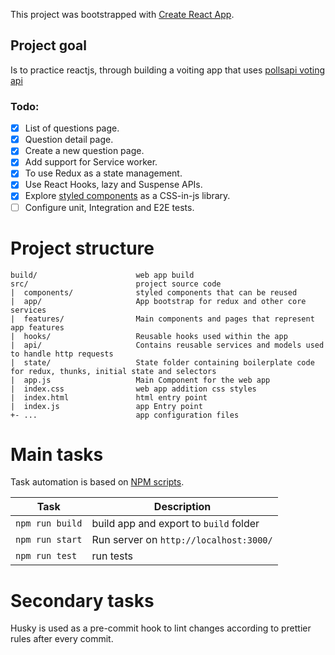 This project was bootstrapped with [Create React App](https://github.com/facebook/create-react-app).

## Project goal

Is to practice reactjs, through building a voiting app that uses [pollsapi voting api](http://docs.pollsapi.apiary.io/)

### Todo:

- [x] List of questions page.
- [x] Question detail page.
- [x] Create a new question page.
- [x] Add support for Service worker.
- [x] To use Redux as a state management.
- [x] Use React Hooks, lazy and Suspense APIs.
- [x] Explore [styled components](https://styled-components.com/) as a CSS-in-js library.
- [ ] Configure unit, Integration and E2E tests.

# Project structure

```
build/                      web app build
src/                        project source code
|  components/              styled components that can be reused
|  app/                     App bootstrap for redux and other core services
|  features/                Main components and pages that represent app features
|  hooks/                   Reusable hooks used within the app
|  api/                     Contains reusable services and models used to handle http requests
|  state/                   State folder containing boilerplate code for redux, thunks, initial state and selectors
|  app.js                   Main Component for the web app
|  index.css                web app addition css styles
|  index.html               html entry point
|  index.js                 app Entry point
+- ...                      app configuration files
```

# Main tasks

Task automation is based on [NPM scripts](https://docs.npmjs.com/misc/scripts).

| Task            | Description                            |
| --------------- | -------------------------------------- |
| `npm run build` | build app and export to `build` folder |
| `npm run start` | Run server on `http://localhost:3000/` |
| `npm run test`  | run tests                              |

# Secondary tasks

Husky is used as a pre-commit hook to lint changes according to prettier rules after every commit.
